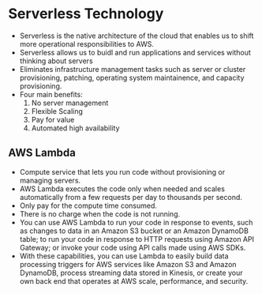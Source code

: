 # Serverless Technology
* Serverless is the native architecture of the cloud that enables us to shift more operational responsibilities to AWS.
* Serverless allows us to buidl and run applications and services without thinking about servers
* Eliminates infrastructure management tasks such as server or cluster provisioning, patching, operating system maintainence, and capacity provisioning.
* Four main benefits:
  1) No server management
  2) Flexible Scaling
  3) Pay for value
  4) Automated high availability

## AWS Lambda
* Compute service that lets you run code without provisioning or managing servers.
* AWS Lambda executes the code only when needed and scales automatically from a few requests per day to thousands per second.
* Only pay for the compute time consumed.
* There is no charge when the code is not running. 
* You can use AWS Lambda to run your code in response to events, such as changes to data in an Amazon S3 bucket or an Amazon DynamoDB table; to run your code in response to HTTP requests using Amazon API Gateway; or invoke your code using API calls made using AWS SDKs. 
* With these capabilities, you can use Lambda to easily build data processing triggers for AWS services like Amazon S3 and Amazon DynamoDB, process streaming data stored in Kinesis, or create your own back end that operates at AWS scale, performance, and security.

